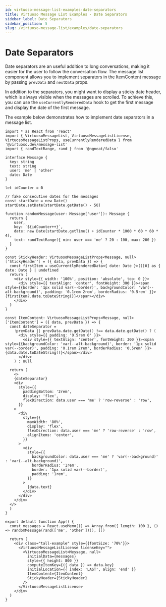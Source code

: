 ```yaml
---
id: virtuoso-message-list-examples-date-separators
title: Virtuoso Message List Examples - Date Separators
sidebar_label: Date Separators
sidebar_position: 5
slug: /virtuoso-message-list/examples/date-separators
---
```


# Date Separators

Date separators are an useful addition to long conversations, making it easier for the user to follow the conversation flow. 
The message list component allows you to implement separators in the ItemContent message by passing `prevData` and `nextData` props. 

In addition to the separators, you might want to display a sticky date header, which is always visible when the messages are scrolled. 
To achieve this, you can use the `useCurrentlyRenderedData` hook to get the first message and display the date of the first message. 

The example below demonstrates how to implement date separators in a message list.



```tsx live 
import * as React from 'react'
import { VirtuosoMessageList, VirtuosoMessageListLicense, VirtuosoMessageListProps, useCurrentlyRenderedData } from '@virtuoso.dev/message-list'
import { randTextRange, rand } from '@ngneat/falso'

interface Message {
  key: string
  text: string
  user: 'me' | 'other'
  date: Date
}

let idCounter = 0

// fake consecutive dates for the messages
const startDate = new Date()
startDate.setDate(startDate.getDate() - 50)

function randomMessage(user: Message['user']): Message {
  return { 
    user, 
    key: `${idCounter++}`, 
    date: new Date(startDate.getTime() + idCounter * 1000 * 60 * 60 * 4), 
    text: randTextRange({ min: user === 'me' ? 20 : 100, max: 200 }) 
  }
}

const StickyHeader: VirtuosoMessageListProps<Message, null>['StickyHeader'] = ({ data, prevData }) => {
  const firstItem = useCurrentlyRenderedData<{ date: Date }>()[0] as { date: Date } | undefined
  return (
    <div style={{ width: '100%', position: 'absolute', top: 0 }}>
      <div style={{ textAlign: 'center', fontWeight: 300 }}><span style={{border: '1px solid var(--border)', backgroundColor: 'var(--alt-background)', padding: '0.1rem 2rem', borderRadius: '0.5rem' }}>{firstItem?.date.toDateString()}</span></div>
    </div>
  )
}

const ItemContent: VirtuosoMessageListProps<Message, null>['ItemContent'] = ({ data, prevData }) => {
  const dateSeparator =
    !prevData || prevData.date.getDate() !== data.date.getDate() ? (
      <div style={{ padding: '0.5rem 0' }}>
        <div style={{ textAlign: 'center', fontWeight: 300 }}><span style={{backgroundColor: 'var(--alt-background)', border: '1px solid var(--border)', padding: '0.1rem 2rem', borderRadius: '0.5rem' }}>{data.date.toDateString()}</span></div>
      </div>
    ) : null

  return (
    <>
    {dateSeparator}
    <div
      style={{
        paddingBottom: '2rem',
        display: 'flex',
        flexDirection: data.user === 'me' ? 'row-reverse' : 'row',
      }}
    >
      <div
        style={{
          maxWidth: '80%',
          display: 'flex',
          flexDirection: data.user === 'me' ? 'row-reverse' : 'row',
          alignItems: 'center',
        }}
      >
        <div
          style={{
            backgroundColor: data.user === 'me' ? 'var(--background)' : 'var(--alt-background)',
            borderRadius: '1rem',
            border: '1px solid var(--border)',
            padding: '1rem',
          }}
        >
          {data.text}
        </div>
      </div>
    </div>
  </>
  )
}

export default function App() {
  const messages = React.useMemo(() => Array.from({ length: 100 }, () => randomMessage(rand(['me', 'other']))), [])

  return (
    <div class="tall-example" style={{fontSize: '70%'}}>
      <VirtuosoMessageListLicense licenseKey="">
        <VirtuosoMessageList<Message, null>
          initialData={messages}
          style={{ height: 800 }}
          computeItemKey={({ data }) => data.key}
          initialLocation={{ index: 'LAST', align: 'end' }}
          ItemContent={ItemContent}
          StickyHeader={StickyHeader}
        />
      </VirtuosoMessageListLicense>
    </div>
  )
}

 
```

